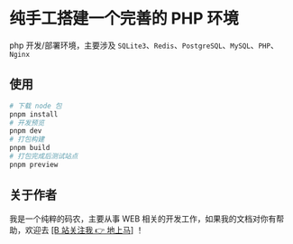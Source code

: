# 纯手工搭建一个完善的 PHP 环境

php 开发/部署环境，主要涉及 `SQLite3`、`Redis`、`PostgreSQL`、`MySQL`、`PHP`、`Nginx`

## 使用

```bash
# 下载 node 包
pnpm install
# 开发预览
pnpm dev
# 打包构建
pnpm build
# 打包完成后测试站点
pnpm preview
```

## 关于作者

我是一个纯粹的码农，主要从事 WEB 相关的开发工作，如果我的文档对你有帮助，欢迎去 [[B 站关注我 👉 地上马]](https://space.bilibili.com/473623415) ！
